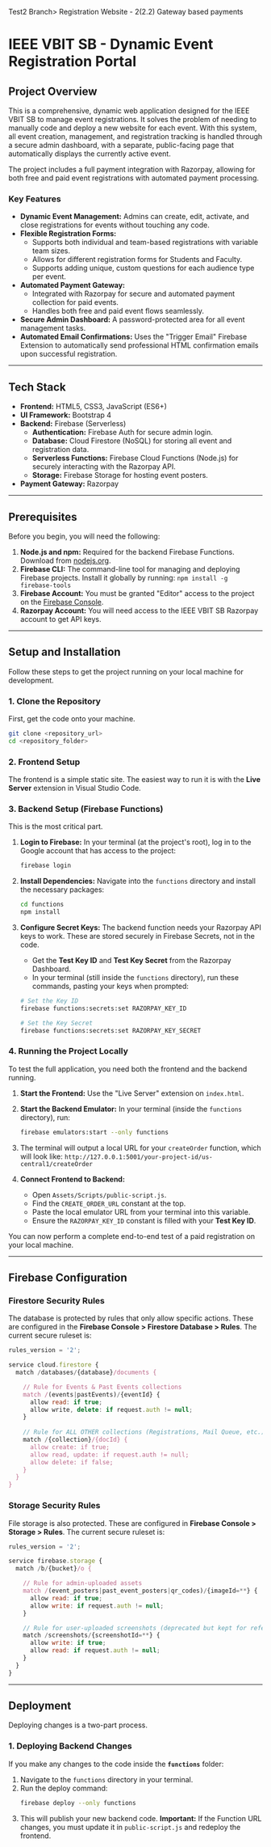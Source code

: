 Test2 Branch>
Registration Website - 2(2.2)
Gateway based payments

# IEEE VBIT SB - Dynamic Event Registration Portal

## Project Overview

This is a comprehensive, dynamic web application designed for the IEEE VBIT SB to manage event registrations. It solves the problem of needing to manually code and deploy a new website for each event. With this system, all event creation, management, and registration tracking is handled through a secure admin dashboard, with a separate, public-facing page that automatically displays the currently active event.

The project includes a full payment integration with Razorpay, allowing for both free and paid event registrations with automated payment processing.

### Key Features

*   **Dynamic Event Management:** Admins can create, edit, activate, and close registrations for events without touching any code.
*   **Flexible Registration Forms:**
    *   Supports both individual and team-based registrations with variable team sizes.
    *   Allows for different registration forms for Students and Faculty.
    *   Supports adding unique, custom questions for each audience type per event.
*   **Automated Payment Gateway:**
    *   Integrated with Razorpay for secure and automated payment collection for paid events.
    *   Handles both free and paid event flows seamlessly.
*   **Secure Admin Dashboard:** A password-protected area for all event management tasks.
*   **Automated Email Confirmations:** Uses the "Trigger Email" Firebase Extension to automatically send professional HTML confirmation emails upon successful registration.

---

## Tech Stack

*   **Frontend:** HTML5, CSS3, JavaScript (ES6+)
*   **UI Framework:** Bootstrap 4
*   **Backend:** Firebase (Serverless)
    *   **Authentication:** Firebase Auth for secure admin login.
    *   **Database:** Cloud Firestore (NoSQL) for storing all event and registration data.
    *   **Serverless Functions:** Firebase Cloud Functions (Node.js) for securely interacting with the Razorpay API.
    *   **Storage:** Firebase Storage for hosting event posters.
*   **Payment Gateway:** Razorpay

---

## Prerequisites

Before you begin, you will need the following:

1.  **Node.js and npm:** Required for the backend Firebase Functions. Download from [nodejs.org](https://nodejs.org/).
2.  **Firebase CLI:** The command-line tool for managing and deploying Firebase projects. Install it globally by running: `npm install -g firebase-tools`
3.  **Firebase Account:** You must be granted "Editor" access to the project on the [Firebase Console](https://console.firebase.google.com/).
4.  **Razorpay Account:** You will need access to the IEEE VBIT SB Razorpay account to get API keys.

---

## Setup and Installation

Follow these steps to get the project running on your local machine for development.

### 1. Clone the Repository

First, get the code onto your machine.
```bash
git clone <repository_url>
cd <repository_folder>
```

### 2. Frontend Setup

The frontend is a simple static site. The easiest way to run it is with the **Live Server** extension in Visual Studio Code.

### 3. Backend Setup (Firebase Functions)

This is the most critical part.

1.  **Login to Firebase:** In your terminal (at the project's root), log in to the Google account that has access to the project:
    ```bash
    firebase login
    ```

2.  **Install Dependencies:** Navigate into the `functions` directory and install the necessary packages:
    ```bash
    cd functions
    npm install
    ```

3.  **Configure Secret Keys:** The backend function needs your Razorpay API keys to work. These are stored securely in Firebase Secrets, not in the code.
    *   Get the **Test Key ID** and **Test Key Secret** from the Razorpay Dashboard.
    *   In your terminal (still inside the `functions` directory), run these commands, pasting your keys when prompted:

    ```bash
    # Set the Key ID
    firebase functions:secrets:set RAZORPAY_KEY_ID

    # Set the Key Secret
    firebase functions:secrets:set RAZORPAY_KEY_SECRET
    ```

### 4. Running the Project Locally

To test the full application, you need both the frontend and the backend running.

1.  **Start the Frontend:** Use the "Live Server" extension on `index.html`.
2.  **Start the Backend Emulator:** In your terminal (inside the `functions` directory), run:
    ```bash
    firebase emulators:start --only functions
    ```
3.  The terminal will output a local URL for your `createOrder` function, which will look like:
    `http://127.0.0.1:5001/your-project-id/us-central1/createOrder`

4.  **Connect Frontend to Backend:**
    *   Open `Assets/Scripts/public-script.js`.
    *   Find the `CREATE_ORDER_URL` constant at the top.
    *   Paste the local emulator URL from your terminal into this variable.
    *   Ensure the `RAZORPAY_KEY_ID` constant is filled with your **Test Key ID**.

You can now perform a complete end-to-end test of a paid registration on your local machine.

---

## Firebase Configuration

### Firestore Security Rules

The database is protected by rules that only allow specific actions. These are configured in the **Firebase Console > Firestore Database > Rules**. The current secure ruleset is:

```javascript
rules_version = '2';

service cloud.firestore {
  match /databases/{database}/documents {

    // Rule for Events & Past Events collections
    match /(events|pastEvents)/{eventId} {
      allow read: if true;
      allow write, delete: if request.auth != null;
    }
    
    // Rule for ALL OTHER collections (Registrations, Mail Queue, etc.)
    match /{collection}/{docId} {
      allow create: if true;
      allow read, update: if request.auth != null;
      allow delete: if false;
    }
  }
}
```

### Storage Security Rules

File storage is also protected. These are configured in **Firebase Console > Storage > Rules**. The current secure ruleset is:

```javascript
rules_version = '2';

service firebase.storage {
  match /b/{bucket}/o {

    // Rule for admin-uploaded assets
    match /(event_posters|past_event_posters|qr_codes)/{imageId=**} {
      allow read: if true;
      allow write: if request.auth != null;
    }

    // Rule for user-uploaded screenshots (deprecated but kept for reference)
    match /screenshots/{screenshotId=**} {
      allow write: if true;
      allow read: if request.auth != null;
    }
  }
}
```

---

## Deployment

Deploying changes is a two-part process.

### 1. Deploying Backend Changes

If you make any changes to the code inside the **`functions`** folder:
1.  Navigate to the `functions` directory in your terminal.
2.  Run the deploy command:
    ```bash
    firebase deploy --only functions
    ```
3.  This will publish your new backend code. **Important:** If the Function URL changes, you must update it in `public-script.js` and redeploy the frontend.
